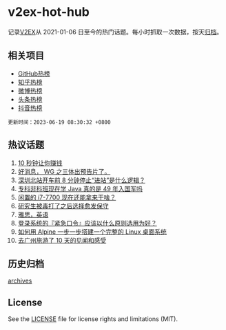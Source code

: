 # v2ex-hot-hub

 记录[V2EX](https://www.v2ex.com/)从 2021-01-06 日至今的热门话题。每小时抓取一次数据，按天[归档](archives)。
 
 ## 相关项目

- [GitHub热榜](https://github.com/it985/github-hot-hub)
- [知乎热榜](https://github.com/it985/zhihu-hot-hub)
- [微博热榜](https://github.com/it985/weibo-hot-hub)
- [头条热榜](https://github.com/it985/toutiao-hot-hub)
- [抖音热榜](https://github.com/it985/douyin-hot-hub)


 `更新时间：2023-06-19 08:30:32 +0800`

## 热议话题

1. [10 秒钟让你赚钱](https://www.v2ex.com/t/949675)
1. [好消息， WG 之三体出预告片了。](https://www.v2ex.com/t/949690)
1. [深圳北站开车前 8 分钟停止“进站”是什么逻辑？](https://www.v2ex.com/t/949701)
1. [专科非科班现在学 Java 真的是 49 年入国军吗](https://www.v2ex.com/t/949783)
1. [闲置的 i7-7700 现在还能拿来干啥？](https://www.v2ex.com/t/949665)
1. [研究生被毒打了之后选择愈发保守](https://www.v2ex.com/t/949652)
1. [雅思，英语](https://www.v2ex.com/t/949685)
1. [登录系统的『紧急口令』应该以什么原则选用为好？](https://www.v2ex.com/t/949658)
1. [如何用 Alpine 一步一步搭建一个完整的 Linux 桌面系统](https://www.v2ex.com/t/949683)
1. [去广州旅游了 10 天的见闻和感受](https://www.v2ex.com/t/949791)

## 历史归档

[archives](archives)

## License

See the [LICENSE](LICENSE) file for license rights and limitations (MIT).
